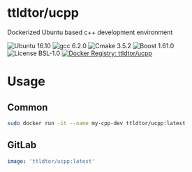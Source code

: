 # ttldtor/ucpp

Dockerized Ubuntu based c++ development environment

![Ubuntu 16.10](https://img.shields.io/badge/ubuntu-16.10-e95420.svg?style=plastic) ![gcc 6.2.0](https://img.shields.io/badge/gcc-6.2.0-orange.svg?style=plastic) ![Cmake 3.5.2](https://img.shields.io/badge/cmake-3.5.2-yellow.svg?style=plastic) ![Boost 1.61.0](https://img.shields.io/badge/boost-1.61.0-brightgreen.svg?style=plastic) ![License BSL-1.0](https://img.shields.io/badge/license-BSL--1.0-blue.svg?style=plastic) [![Docker Registry: ttldtor/ucpp](https://img.shields.io/badge/docker-ttldtor\/ucpp-black.svg?style=plastic)](https://hub.docker.com/r/ttldtor/ucpp/)

# Usage
## Common
```bash
sudo docker run -it --name my-cpp-dev ttldtor/ucpp:latest
```
## GitLab
```yaml
image: 'ttldtor/ucpp:latest'
```

